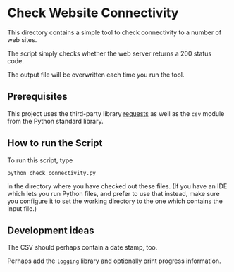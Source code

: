 # Check Website Connectivity

This directory contains a simple tool to check connectivity to a number of web sites.

The script simply checks whether the web server returns a 200 status code.

The output file will be overwritten each time you run the tool.


## Prerequisites

This project uses the third-party library
[requests](https://requests.readthedocs.io/)
as well as the `csv` module from the Python standard library.


## How to run the Script

To run this script, type

```
python check_connectivity.py
```
in the directory where you have checked out these files.
(If you have an IDE which lets you run Python files,
and prefer to use that instead,
make sure you configure it to set the working directory to
the one which contains the input file.)


## Development ideas

The CSV should perhaps contain a date stamp, too.

Perhaps add the `logging` library and optionally print progress information.
